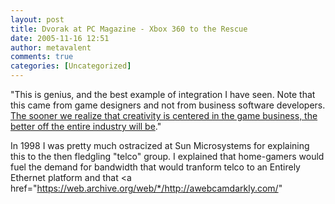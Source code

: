 ```yaml
---
layout: post
title: Dvorak at PC Magazine - Xbox 360 to the Rescue
date: 2005-11-16 12:51
author: metavalent
comments: true
categories: [Uncategorized]
---
```

"This is genius, and the best example of integration I have seen. Note that this came from game designers and not from business software developers. <a href="http://www.pcmag.com/article2/0,1895,1885621,00.asp">The sooner we realize that creativity is centered in the game business, the better off the entire industry will be</a>."

In 1998 I was pretty much ostracized at Sun Microsystems for explaining this to the then fledgling "telco" group.  I explained that home-gamers would fuel the demand for bandwidth that would tranform telco to an Entirely Ethernet platform and that <a href="https://web.archive.org/web/*/http://awebcamdarkly.com/"
